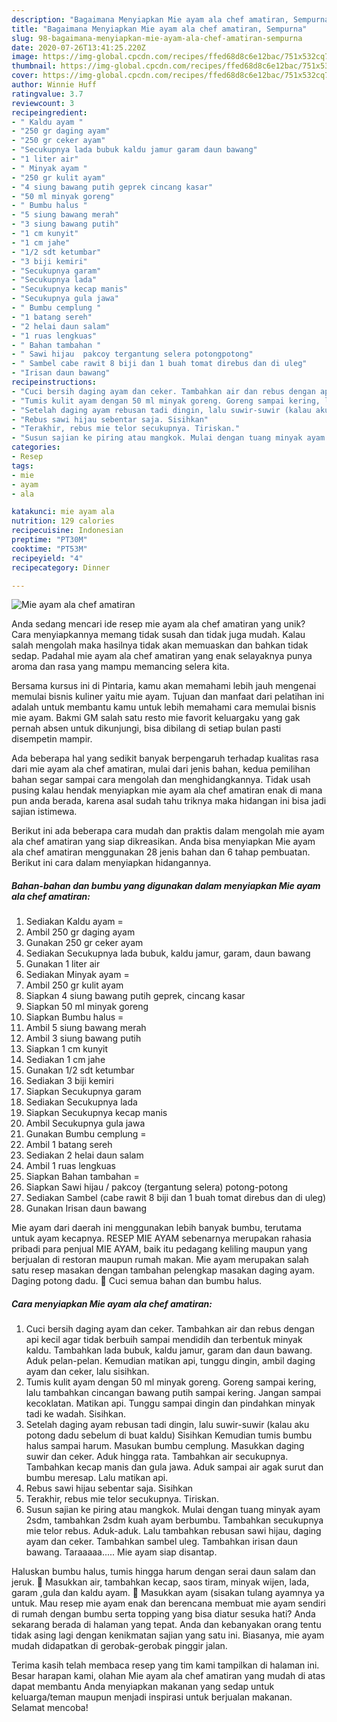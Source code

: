 ```yaml
---
description: "Bagaimana Menyiapkan Mie ayam ala chef amatiran, Sempurna"
title: "Bagaimana Menyiapkan Mie ayam ala chef amatiran, Sempurna"
slug: 98-bagaimana-menyiapkan-mie-ayam-ala-chef-amatiran-sempurna
date: 2020-07-26T13:41:25.220Z
image: https://img-global.cpcdn.com/recipes/ffed68d8c6e12bac/751x532cq70/mie-ayam-ala-chef-amatiran-foto-resep-utama.jpg
thumbnail: https://img-global.cpcdn.com/recipes/ffed68d8c6e12bac/751x532cq70/mie-ayam-ala-chef-amatiran-foto-resep-utama.jpg
cover: https://img-global.cpcdn.com/recipes/ffed68d8c6e12bac/751x532cq70/mie-ayam-ala-chef-amatiran-foto-resep-utama.jpg
author: Winnie Huff
ratingvalue: 3.7
reviewcount: 3
recipeingredient:
- " Kaldu ayam "
- "250 gr daging ayam"
- "250 gr ceker ayam"
- "Secukupnya lada bubuk kaldu jamur garam daun bawang"
- "1 liter air"
- " Minyak ayam "
- "250 gr kulit ayam"
- "4 siung bawang putih geprek cincang kasar"
- "50 ml minyak goreng"
- " Bumbu halus "
- "5 siung bawang merah"
- "3 siung bawang putih"
- "1 cm kunyit"
- "1 cm jahe"
- "1/2 sdt ketumbar"
- "3 biji kemiri"
- "Secukupnya garam"
- "Secukupnya lada"
- "Secukupnya kecap manis"
- "Secukupnya gula jawa"
- " Bumbu cemplung "
- "1 batang sereh"
- "2 helai daun salam"
- "1 ruas lengkuas"
- " Bahan tambahan "
- " Sawi hijau  pakcoy tergantung selera potongpotong"
- " Sambel cabe rawit 8 biji dan 1 buah tomat direbus dan di uleg"
- "Irisan daun bawang"
recipeinstructions:
- "Cuci bersih daging ayam dan ceker. Tambahkan air dan rebus dengan api kecil agar tidak berbuih sampai mendidih dan terbentuk minyak kaldu. Tambahkan lada bubuk, kaldu jamur, garam dan daun bawang. Aduk pelan-pelan. Kemudian matikan api, tunggu dingin, ambil daging ayam dan ceker, lalu sisihkan."
- "Tumis kulit ayam dengan 50 ml minyak goreng. Goreng sampai kering, lalu tambahkan cincangan bawang putih sampai kering. Jangan sampai kecoklatan. Matikan api. Tunggu sampai dingin dan pindahkan minyak tadi ke wadah. Sisihkan."
- "Setelah daging ayam rebusan tadi dingin, lalu suwir-suwir (kalau aku potong dadu sebelum di buat kaldu) Sisihkan Kemudian tumis bumbu halus sampai harum. Masukan bumbu cemplung. Masukkan daging suwir dan ceker. Aduk hingga rata. Tambahkan air secukupnya. Tambahkan kecap manis dan gula jawa. Aduk sampai air agak surut dan bumbu meresap. Lalu matikan api."
- "Rebus sawi hijau sebentar saja. Sisihkan"
- "Terakhir, rebus mie telor secukupnya. Tiriskan."
- "Susun sajian ke piring atau mangkok. Mulai dengan tuang minyak ayam 2sdm, tambahkan 2sdm kuah ayam berbumbu. Tambahkan secukupnya mie telor rebus. Aduk-aduk. Lalu tambahkan rebusan sawi hijau, daging ayam dan ceker. Tambahkan sambel uleg. Tambahkan irisan daun bawang. Taraaaaa..... Mie ayam siap disantap."
categories:
- Resep
tags:
- mie
- ayam
- ala

katakunci: mie ayam ala 
nutrition: 129 calories
recipecuisine: Indonesian
preptime: "PT30M"
cooktime: "PT53M"
recipeyield: "4"
recipecategory: Dinner

---
```



![Mie ayam ala chef amatiran](https://img-global.cpcdn.com/recipes/ffed68d8c6e12bac/751x532cq70/mie-ayam-ala-chef-amatiran-foto-resep-utama.jpg)

Anda sedang mencari ide resep mie ayam ala chef amatiran yang unik? Cara menyiapkannya memang tidak susah dan tidak juga mudah. Kalau salah mengolah maka hasilnya tidak akan memuaskan dan bahkan tidak sedap. Padahal mie ayam ala chef amatiran yang enak selayaknya punya aroma dan rasa yang mampu memancing selera kita.

Bersama kursus ini di Pintaria, kamu akan memahami lebih jauh mengenai memulai bisnis kuliner yaitu mie ayam. Tujuan dan manfaat dari pelatihan ini adalah untuk membantu kamu untuk lebih memahami cara memulai bisnis mie ayam. Bakmi GM salah satu resto mie favorit keluargaku yang gak pernah absen untuk dikunjungi, bisa dibilang di setiap bulan pasti disempetin mampir.

Ada beberapa hal yang sedikit banyak berpengaruh terhadap kualitas rasa dari mie ayam ala chef amatiran, mulai dari jenis bahan, kedua pemilihan bahan segar sampai cara mengolah dan menghidangkannya. Tidak usah pusing kalau hendak menyiapkan mie ayam ala chef amatiran enak di mana pun anda berada, karena asal sudah tahu triknya maka hidangan ini bisa jadi sajian istimewa.


Berikut ini ada beberapa cara mudah dan praktis dalam mengolah mie ayam ala chef amatiran yang siap dikreasikan. Anda bisa menyiapkan Mie ayam ala chef amatiran menggunakan 28 jenis bahan dan 6 tahap pembuatan. Berikut ini cara dalam menyiapkan hidangannya.

<!--inarticleads1-->

##### Bahan-bahan dan bumbu yang digunakan dalam menyiapkan Mie ayam ala chef amatiran:

1. Sediakan  Kaldu ayam =
1. Ambil 250 gr daging ayam
1. Gunakan 250 gr ceker ayam
1. Sediakan Secukupnya lada bubuk, kaldu jamur, garam, daun bawang
1. Gunakan 1 liter air
1. Sediakan  Minyak ayam =
1. Ambil 250 gr kulit ayam
1. Siapkan 4 siung bawang putih geprek, cincang kasar
1. Siapkan 50 ml minyak goreng
1. Siapkan  Bumbu halus =
1. Ambil 5 siung bawang merah
1. Ambil 3 siung bawang putih
1. Siapkan 1 cm kunyit
1. Sediakan 1 cm jahe
1. Gunakan 1/2 sdt ketumbar
1. Sediakan 3 biji kemiri
1. Siapkan Secukupnya garam
1. Sediakan Secukupnya lada
1. Siapkan Secukupnya kecap manis
1. Ambil Secukupnya gula jawa
1. Gunakan  Bumbu cemplung =
1. Ambil 1 batang sereh
1. Sediakan 2 helai daun salam
1. Ambil 1 ruas lengkuas
1. Siapkan  Bahan tambahan =
1. Siapkan  Sawi hijau / pakcoy (tergantung selera) potong-potong
1. Sediakan  Sambel (cabe rawit 8 biji dan 1 buah tomat direbus dan di uleg)
1. Gunakan Irisan daun bawang


Mie ayam dari daerah ini menggunakan lebih banyak bumbu, terutama untuk ayam kecapnya. RESEP MIE AYAM sebenarnya merupakan rahasia pribadi para penjual MIE AYAM, baik itu pedagang keliling maupun yang berjualan di restoran maupun rumah makan. Mie ayam merupakan salah satu resep masakan dengan tambahan pelengkap masakan daging ayam. Daging potong dadu.  Cuci semua bahan dan bumbu halus. 

<!--inarticleads2-->

##### Cara menyiapkan Mie ayam ala chef amatiran:

1. Cuci bersih daging ayam dan ceker. Tambahkan air dan rebus dengan api kecil agar tidak berbuih sampai mendidih dan terbentuk minyak kaldu. Tambahkan lada bubuk, kaldu jamur, garam dan daun bawang. Aduk pelan-pelan. Kemudian matikan api, tunggu dingin, ambil daging ayam dan ceker, lalu sisihkan.
1. Tumis kulit ayam dengan 50 ml minyak goreng. Goreng sampai kering, lalu tambahkan cincangan bawang putih sampai kering. Jangan sampai kecoklatan. Matikan api. Tunggu sampai dingin dan pindahkan minyak tadi ke wadah. Sisihkan.
1. Setelah daging ayam rebusan tadi dingin, lalu suwir-suwir (kalau aku potong dadu sebelum di buat kaldu) Sisihkan Kemudian tumis bumbu halus sampai harum. Masukan bumbu cemplung. Masukkan daging suwir dan ceker. Aduk hingga rata. Tambahkan air secukupnya. Tambahkan kecap manis dan gula jawa. Aduk sampai air agak surut dan bumbu meresap. Lalu matikan api.
1. Rebus sawi hijau sebentar saja. Sisihkan
1. Terakhir, rebus mie telor secukupnya. Tiriskan.
1. Susun sajian ke piring atau mangkok. Mulai dengan tuang minyak ayam 2sdm, tambahkan 2sdm kuah ayam berbumbu. Tambahkan secukupnya mie telor rebus. Aduk-aduk. Lalu tambahkan rebusan sawi hijau, daging ayam dan ceker. Tambahkan sambel uleg. Tambahkan irisan daun bawang. Taraaaaa..... Mie ayam siap disantap.


Haluskan bumbu halus, tumis hingga harum dengan serai daun salam dan jeruk.  Masukkan air, tambahkan kecap, saos tiram, minyak wijen, lada, garam ,gula dan kaldu ayam.  Masukkan ayam (sisakan tulang ayamnya ya untuk. Mau resep mie ayam enak dan berencana membuat mie ayam sendiri di rumah dengan bumbu serta topping yang bisa diatur sesuka hati? Anda sekarang berada di halaman yang tepat. Anda dan kebanyakan orang tentu tidak asing lagi dengan kenikmatan sajian yang satu ini. Biasanya, mie ayam mudah didapatkan di gerobak-gerobak pinggir jalan. 

Terima kasih telah membaca resep yang tim kami tampilkan di halaman ini. Besar harapan kami, olahan Mie ayam ala chef amatiran yang mudah di atas dapat membantu Anda menyiapkan makanan yang sedap untuk keluarga/teman maupun menjadi inspirasi untuk berjualan makanan. Selamat mencoba!
